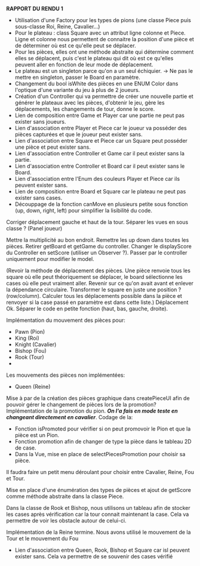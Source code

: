 **RAPPORT DU RENDU 1**

- Utilisation d'une Factory pour les types de pions (une classe Piece puis sous-classe Roi, Reine, Cavalier...)
- Pour le plateau : class Square avec un attribut ligne colonne et Piece. Ligne et colonne nous permettent de connaitre la position d'une pièce et de déterminer où est ce qu'elle peut se déplacer.
- Pour les pièces, elles ont une méthode abstraite qui détermine comment elles se déplacent, puis c'est le plateau qui dit où est ce qu'elles peuvent aller en fonction de leur mode de déplacement.
- Le plateau est un singleton parce qu'on a un seul échiquier. -> Ne pas le mettre en singleton, passer le Board en paramètre.
- Changement du bool isWhite des pièces en une ENUM Color dans l'optique d'une variante du jeu à plus de 2 joueurs.
- Création d'un Controller qui va permettre de créer une nouvelle partie et générer le plateaux avec les pièces, d'obtenir le jeu, gère les déplacements, les changements de tour, donne le score.
- Lien de composition entre Game et Player car une partie ne peut pas exister sans joueurs.
- Lien d'association entre Player et Piece car le joueur va posséder des pièces capturées et que le joueur peut exister sans.
- Lien d'association entre Square et Piece car un Square peut posséder une pièce et peut exister sans.
- Lien d'association entre Controller et Game car il peut exister sans la partie.
- Lien d'association entre Controller et Board car il peut exister sans le Board.
- Lien d'association entre l'Enum des couleurs Player et Piece car ils peuvent exister sans.
- Lien de composition entre Board et Square car le plateau ne peut pas exister sans cases.
- Découppage de la fonction canMove en plusieurs petite sous fonction (up, down, right, left) pour simplifier la lisibilité du code.

Corriger déplacement gauche et haut de la tour.
Séparer les vues en sous classe ? (Panel joueur)

Mettre la multiplicité au bon endroit.
Remettre les up down dans toutes les pièces.
Retirer getBoard et getGame du controller.
Changer le displayScore du Controller en setScore (utiliser un Observer ?).
Passer par le controller uniquement pour modifier le model.

(Revoir la méthode de déplacement des pièces. Une pièce renvoie tous les square où elle peut théoriquement se déplacer, le board sélectionne les cases où elle peut vraiment aller. Revenir sur ce qu'on avait avant et enlever la dépendance circulaire. Transformer le square en juste une position ? (row/column). Calculer tous les déplacements possible dans la pièce et renvoyer si la case passé en paramètre est dans cette liste.) Déplacement Ok.
Séparer le code en petite fonction (haut, bas, gauche, droite).


Implémentation du mouvement des pièces pour:
- Pawn (Pion)
- King (Roi)
- Knight (Cavalier)
- Bishop (Fou)
- Rook (Tour)
- 
Les mouvements des pièces non implémentées:
- Queen (Reine)

Mise à par de la création des pièces graphique dans createPieceUI afin
de pouvoir gérer le changement de pièces lors de la promotion?
Implémentation de la promotion du pion. _**On l'a fais en mode teste en changeant directement en cavalier**_.
Codage de la:
- Fonction isPromoted pour vérifier si on peut promovoir le Pion et que la pièce est un Pion.
- Fonction promotion afin de changer de type la pièce dans le tableau 2D de case.
- Dans la Vue, mise en place de selectPiecesPromotion pour choisir sa pièce.

Il faudra faire un petit menu déroulant pour choisir entre Cavalier, Reine, Fou et Tour.

Mise en place d'une énumération des types de pièces et ajout de getScore comme méthode abstraite dans
la classe Piece.

Dans la classe de Rook et Bishop, nous utilisons un tableau afin de stocker les cases après vérification car
la tour connait maintenant la case. Cela va permettre de voir les obstacle autour de celui-ci.

Implémentation de la Reine termine. Nous avons utilisé le mouvement de la Tour et le mouvement du Fou

- Lien d'association entre Queen, Rook, Bishop et Square car isl peuvent exister sans. Cela va permettre de
se souvenir des cases vérifié